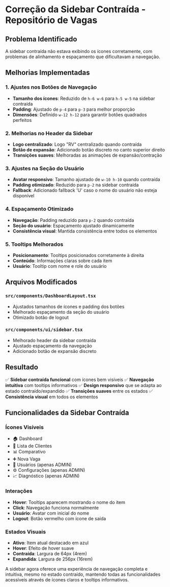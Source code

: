 # Correção da Sidebar Contraída - Repositório de Vagas

## Problema Identificado

A sidebar contraída não estava exibindo os ícones corretamente, com problemas de alinhamento e espaçamento que dificultavam a navegação.

## Melhorias Implementadas

### 1. **Ajustes nos Botões de Navegação**
- **Tamanho dos ícones**: Reduzido de `h-6 w-6` para `h-5 w-5` na sidebar contraída
- **Padding**: Ajustado de `p-4` para `p-3` para melhor proporção
- **Dimensões**: Definido `w-12 h-12` para garantir botões quadrados perfeitos

### 2. **Melhorias no Header da Sidebar**
- **Logo centralizado**: Logo "RV" centralizado quando contraída
- **Botão de expansão**: Adicionado botão discreto no canto superior direito
- **Transições suaves**: Melhoradas as animações de expansão/contração

### 3. **Ajustes na Seção do Usuário**
- **Avatar responsivo**: Tamanho ajustado de `w-10 h-10` quando contraída
- **Padding otimizado**: Reduzido para `p-2` na sidebar contraída
- **Fallback**: Adicionado fallback 'U' caso o nome do usuário não esteja disponível

### 4. **Espaçamento Otimizado**
- **Navegação**: Padding reduzido para `p-2` quando contraída
- **Seção do usuário**: Espaçamento ajustado dinamicamente
- **Consistência visual**: Mantida consistência entre todos os elementos

### 5. **Tooltips Melhorados**
- **Posicionamento**: Tooltips posicionados corretamente à direita
- **Conteúdo**: Informações claras sobre cada item
- **Usuário**: Tooltip com nome e role do usuário

## Arquivos Modificados

### `src/components/DashboardLayout.tsx`
- Ajustados tamanhos de ícones e padding dos botões
- Melhorado espaçamento da seção do usuário
- Otimizado botão de logout

### `src/components/ui/sidebar.tsx`
- Melhorado header da sidebar contraída
- Ajustado espaçamento da navegação
- Adicionado botão de expansão discreto

## Resultado

✅ **Sidebar contraída funcional** com ícones bem visíveis
✅ **Navegação intuitiva** com tooltips informativos
✅ **Design responsivo** que se adapta ao estado contraído/expandido
✅ **Transições suaves** entre os estados
✅ **Consistência visual** em todos os elementos

## Funcionalidades da Sidebar Contraída

### Ícones Visíveis
- 🏠 Dashboard
- 🏢 Lista de Clientes  
- 📊 Comparativo
- ➕ Nova Vaga
- 👥 Usuários (apenas ADMIN)
- ⚙️ Configurações (apenas ADMIN)
- 📈 Diagnóstico (apenas ADMIN)

### Interações
- **Hover**: Tooltips aparecem mostrando o nome do item
- **Click**: Navegação funciona normalmente
- **Usuário**: Avatar com inicial do nome
- **Logout**: Botão vermelho com ícone de saída

### Estados Visuais
- **Ativo**: Item atual destacado em azul
- **Hover**: Efeito de hover suave
- **Contraída**: Largura de 64px (4rem)
- **Expandida**: Largura de 256px (16rem)

A sidebar agora oferece uma experiência de navegação completa e intuitiva, mesmo no estado contraído, mantendo todas as funcionalidades acessíveis através de ícones claros e tooltips informativos.
